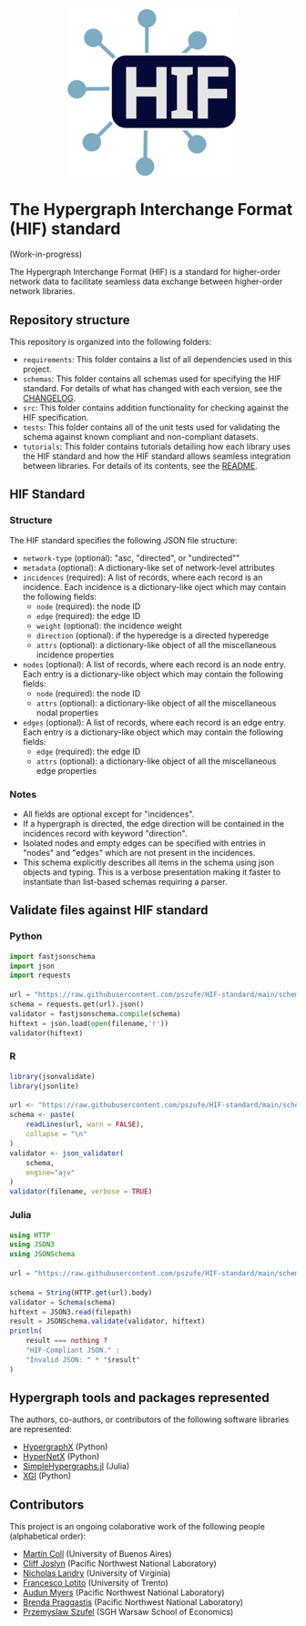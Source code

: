 <p align="center">
  <img src="HIF_logo.svg" alt="Logo" width="300">
</p>

# The Hypergraph Interchange Format (HIF) standard
(Work-in-progress)

The Hypergraph Interchange Format (HIF) is a standard for higher-order network data to facilitate seamless data exchange between higher-order network libraries. 

## Repository structure

This repository is organized into the following folders:

* `requirements`: This folder contains a list of all dependencies used in this project.
* `schemas`: This folder contains all schemas used for specifying the HIF standard. For details of what has changed with each version, see the [CHANGELOG](/schemas/CHANGLEOG.md).
* `src`: This folder contains addition functionality for checking against the HIF specification.
* `tests`: This folder contains all of the unit tests used for validating the schema against known compliant and non-compliant datasets.
* `tutorials`: This folder contains tutorials detailing how each library uses the HIF standard and how the HIF standard allows seamless integration between libraries. For details of its contents, see the [README](/tutorials/TUTORIALS.md).

## HIF Standard

### Structure
The HIF standard specifies the following JSON file structure:

* `network-type` (optional): "asc, "directed", or "undirected""
* `metadata` (optional): A dictionary-like set of network-level attributes
* `incidences` (required): A list of records, where each record is an incidence. Each incidence is a dictionary-like oject which may contain the following fields:
  * `node` (required): the node ID
  * `edge` (required): the edge ID
  * `weight` (optional): the incidence weight
  * `direction` (optional): if the hyperedge is a directed hyperedge
  * `attrs` (optional): a dictionary-like object of all the miscellaneous incidence properties
* `nodes` (optional): A list of records, where each record is an node entry. Each entry is a dictionary-like object which may contain the following fields:
  * `node` (required): the node ID
  * `attrs` (optional): a dictionary-like object of all the miscellaneous nodal properties
* `edges` (optional): A list of records, where each record is an edge entry. Each entry is a dictionary-like object which may contain the following fields:
  * `edge` (required): the edge ID
  * `attrs` (optional): a dictionary-like object of all the miscellaneous edge properties

### Notes
* All fields are optional except for "incidences". 
* If a hypergraph is directed, the edge direction will be contained in the incidences record with keyword "direction".
* Isolated nodes and empty edges can be specified with entries in "nodes" and "edges" which are not present in the incidences.
* This schema explicitly describes all items in the schema using json objects and typing. This is a verbose presentation making it faster to instantiate than list-based schemas requiring a parser.

## Validate files against HIF standard

### Python
```python
import fastjsonschema
import json
import requests

url = "https://raw.githubusercontent.com/pszufe/HIF-standard/main/schemas/hif_schema_v0.1.0.json"
schema = requests.get(url).json()
validator = fastjsonschema.compile(schema)
hiftext = json.load(open(filename,'r'))
validator(hiftext)
```

### R
```R
library(jsonvalidate)
library(jsonlite)

url <- "https://raw.githubusercontent.com/pszufe/HIF-standard/main/schemas/hif_schema_v0.1.0.json"
schema <- paste(
    readLines(url, warn = FALSE),
    collapse = "\n"
)
validator <- json_validator(
    schema,
    engine="ajv"
)
validator(filename, verbose = TRUE)
```

### Julia
```julia
using HTTP
using JSON3
using JSONSchema

url = "https://raw.githubusercontent.com/pszufe/HIF-standard/main/schemas/hif_schema_v0.1.0.json"

schema = String(HTTP.get(url).body)
validator = Schema(schema)
hiftext = JSON3.read(filepath)
result = JSONSchema.validate(validator, hiftext)
println(
    result === nothing ?
    "HIF-Compliant JSON." :
    "Invalid JSON: " * "$result"
)
```

## Hypergraph tools and packages represented

The authors, co-authors, or contributors of the following software libraries are represented:
* [HypergraphX](https://github.com/HGX-Team/hypergraphx) (Python)
* [HyperNetX](https://github.com/pnnl/HyperNetX) (Python)
* [SimpleHypergraphs.jl](https://github.com/pszufe/SimpleHypergraphs.jl) (Julia)
* [XGI](https://github.com/xgi-org/xgi) (Python)

## Contributors
This project is an ongoing colaborative work of the following people (alphabetical order):
* [Martín Coll](https://about.me/mcoll)  (University of Buenos Aires)
* [Cliff Joslyn](https://www.pnnl.gov/people/cliff-joslyn) (Pacific Northwest National Laboratory)
* [Nicholas Landry](https://nwlandry.com/) (University of Virginia)
* [Francesco Lotito](https://scholar.google.it/citations?user=_r_zQAwAAAAJ&hl=en) (University of Trento)
* [Audun Myers](https://www.audunmyers.com/) (Pacific Northwest National Laboratory) 
* [Brenda Praggastis](https://www.pnnl.gov/people/brenda-praggastis)  (Pacific Northwest National Laboratory)
* [Przemyslaw Szufel](https://szufel.pl/) (SGH Warsaw School of Economics)
